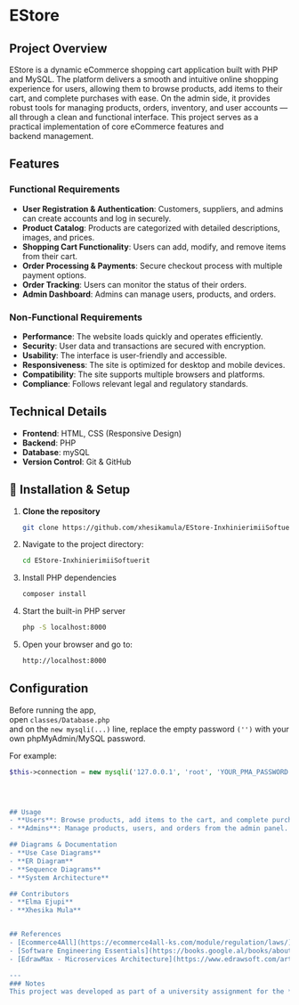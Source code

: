 # EStore

## Project Overview
EStore is a dynamic eCommerce shopping cart application built with PHP and MySQL. The platform delivers a smooth and intuitive online shopping experience for users, allowing them to browse products, add items to their cart, and complete purchases with ease. On the admin side, it provides robust tools for managing products, orders, inventory, and user accounts — all through a clean and functional interface. This project serves as a practical implementation of core eCommerce features and backend management.

## Features
### Functional Requirements
- **User Registration & Authentication**: Customers, suppliers, and admins can create accounts and log in securely.
- **Product Catalog**: Products are categorized with detailed descriptions, images, and prices.
- **Shopping Cart Functionality**: Users can add, modify, and remove items from their cart.
- **Order Processing & Payments**: Secure checkout process with multiple payment options.
- **Order Tracking**: Users can monitor the status of their orders.
- **Admin Dashboard**: Admins can manage users, products, and orders.

### Non-Functional Requirements
- **Performance**: The website loads quickly and operates efficiently.
- **Security**: User data and transactions are secured with encryption.
- **Usability**: The interface is user-friendly and accessible.
- **Responsiveness**: The site is optimized for desktop and mobile devices.
- **Compatibility**: The site supports multiple browsers and platforms.
- **Compliance**: Follows relevant legal and regulatory standards.

## Technical Details
- **Frontend**: HTML, CSS (Responsive Design)
- **Backend**: PHP
- **Database**: mySQL
- **Version Control**: Git & GitHub

## 🚀 Installation & Setup

1. **Clone the repository**  
   ```sh
   git clone https://github.com/xhesikamula/EStore-InxhinierimiiSoftuerit.git
   ```
2. Navigate to the project directory:
   ```sh
   cd EStore-InxhinierimiiSoftuerit
   ```
3. Install PHP dependencies
   ```sh
   composer install
   ```
4. Start the built-in PHP server
   ```sh
   php -S localhost:8000
   ```
5. Open your browser and go to:
   ```sh
   http://localhost:8000


## Configuration

Before running the app,  
open `classes/Database.php`  
and on the `new mysqli(...)` line, replace the empty password `('')` with your own phpMyAdmin/MySQL password.  

For example:  
```php
$this->connection = new mysqli('127.0.0.1', 'root', 'YOUR_PMA_PASSWORD', 'estore', 3306); ```


   

## Usage
- **Users**: Browse products, add items to the cart, and complete purchases.
- **Admins**: Manage products, users, and orders from the admin panel.

## Diagrams & Documentation
- **Use Case Diagrams**
- **ER Diagram**
- **Sequence Diagrams**
- **System Architecture**

## Contributors
- **Elma Ejupi**
- **Xhesika Mula**


## References
- [Ecommerce4All](https://ecommerce4all-ks.com/module/regulation/laws/)
- [Software Engineering Essentials](https://books.google.al/books/about/Essentials_of_Software_Engineering.html)
- [EdrawMax - Microservices Architecture](https://www.edrawsoft.com/article/microservices-architecture-diagram.html)

---
### Notes
This project was developed as part of a university assignment for the **Software Engineering** course at the **University of Prishtina, Faculty of Mathematical-Natural Sciences, Department of Computer Science**.

